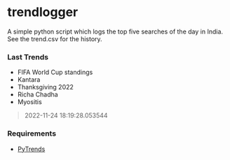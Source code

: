 # trendlogger
A simple python script which logs the top five searches of the day in India.<br>See the trend.csv for the history.<br>

<!-- Last Trends -->
### Last Trends
* FIFA World Cup standings
* Kantara
* Thanksgiving 2022
* Richa Chadha
* Myositis
> 2022-11-24 18:19:28.053544

<!-- Requirements -->
### Requirements
* [PyTrends](https://github.com/dreyco676/pytrends)
